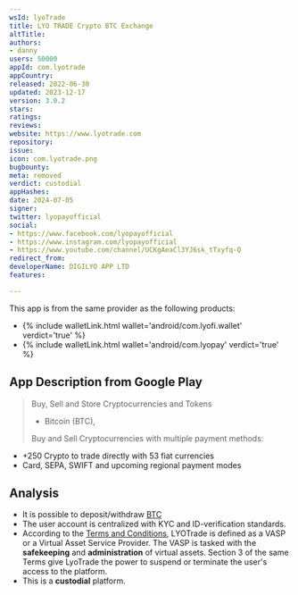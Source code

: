 ```yaml
---
wsId: lyoTrade
title: LYO TRADE Crypto BTC Exchange
altTitle: 
authors:
- danny
users: 50000
appId: com.lyotrade
appCountry: 
released: 2022-06-30
updated: 2023-12-17
version: 3.0.2
stars: 
ratings: 
reviews: 
website: https://www.lyotrade.com
repository: 
issue: 
icon: com.lyotrade.png
bugbounty: 
meta: removed
verdict: custodial
appHashes: 
date: 2024-07-05
signer: 
twitter: lyopayofficial
social:
- https://www.facebook.com/lyopayofficial
- https://www.instagram.com/lyopayofficial
- https://www.youtube.com/channel/UCKgAeaCl3YJ6sk_tTxyfq-Q
redirect_from: 
developerName: DIGILYO APP LTD
features: 

---
```


This app is from the same provider as the following products:

- {% include walletLink.html wallet='android/com.lyofi.wallet' verdict='true' %}
- {% include walletLink.html wallet='android/com.lyopay' verdict='true' %}

## App Description from Google Play

> Buy, Sell and Store Cryptocurrencies and Tokens
>
> - Bitcoin (BTC),
>
> Buy and Sell Cryptocurrencies with multiple payment methods:
- +250 Crypto to trade directly with 53 fiat currencies
- Card, SEPA, SWIFT and upcoming regional payment modes

## Analysis

- It is possible to deposit/withdraw [BTC](https://docs.lyotrade.com/help-center/deposit-and-withdrawals/how-do-i-deposit)
- The user account is centralized with KYC and ID-verification standards.
- According to the [Terms and Conditions](https://docs.lyotrade.com/terms/terms-of-use), LYOTrade is defined as a VASP or a Virtual Asset Service Provider. The VASP is tasked with the **safekeeping** and **administration** of virtual assets. Section 3 of the same Terms give LyoTrade the power to suspend or terminate the user's access to the platform.
- This is a **custodial** platform.
